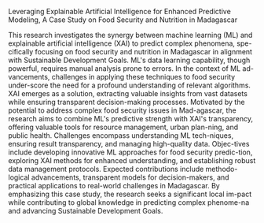 Leveraging Explainable Artificial Intelligence for Enhanced Predictive Modeling, A Case Study on Food Security and Nutrition in Madagascar


This research investigates the synergy between machine learning (ML) and explainable artificial intelligence (XAI) to predict complex phenomena, spe-cifically focusing on food security and nutrition in Madagascar in alignment with Sustainable Development Goals. ML's data learning capability, though powerful, requires manual analysis prone to errors. In the context of ML ad-vancements, challenges in applying these techniques to food security under-score the need for a profound understanding of relevant algorithms. XAI emerges as a solution, extracting valuable insights from vast datasets while ensuring transparent decision-making processes.
Motivated by the potential to address complex food security issues in Mad-agascar, the research aims to combine ML's predictive strength with XAI's transparency, offering valuable tools for resource management, urban plan-ning, and public health. Challenges encompass understanding ML tech-niques, ensuring result transparency, and managing high-quality data. Objec-tives include developing innovative ML approaches for food security predic-tion, exploring XAI methods for enhanced understanding, and establishing robust data management protocols. Expected contributions include methodo-logical advancements, transparent models for decision-makers, and practical applications to real-world challenges in Madagascar.
By emphasizing this case study, the research seeks a significant local im-pact while contributing to global knowledge in predicting complex phenome-na and advancing Sustainable Development Goals.
